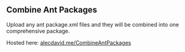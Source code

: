 ## Combine Ant Packages

Upload any ant package.xml files and they will be combined into one comprehensive package.

Hosted here: [alecdavid.me/CombineAntPackages](http://alecdavid.me/CombineAntPackages/)